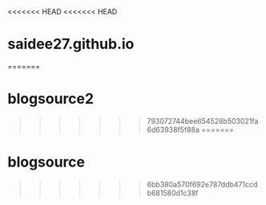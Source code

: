 <<<<<<< HEAD
<<<<<<< HEAD
# saidee27.github.io
=======
# blogsource2
>>>>>>> 793072744bee654528b503021fa6d63938f5f88a
=======
# blogsource
>>>>>>> 6bb380a570f692e787ddb471ccdb681580d1c38f
